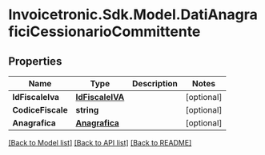 # Invoicetronic.Sdk.Model.DatiAnagraficiCessionarioCommittente

## Properties

Name | Type | Description | Notes
------------ | ------------- | ------------- | -------------
**IdFiscaleIva** | [**IdFiscaleIVA**](IdFiscaleIVA.md) |  | [optional] 
**CodiceFiscale** | **string** |  | [optional] 
**Anagrafica** | [**Anagrafica**](Anagrafica.md) |  | [optional] 

[[Back to Model list]](../../README.md#documentation-for-models) [[Back to API list]](../../README.md#documentation-for-api-endpoints) [[Back to README]](../../README.md)

